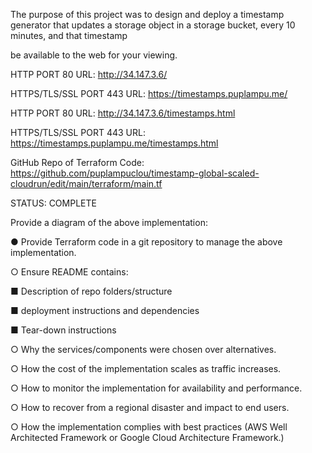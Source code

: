 The purpose of this project was to design and deploy a timestamp generator that updates a storage object in a storage bucket, every 10 minutes, and that timestamp 

be available to the web for your viewing.

HTTP PORT 80 URL:  http://34.147.3.6/

HTTPS/TLS/SSL PORT 443 URL: https://timestamps.puplampu.me/

HTTP PORT 80 URL:  http://34.147.3.6/timestamps.html

HTTPS/TLS/SSL PORT 443 URL: https://timestamps.puplampu.me/timestamps.html

GitHub Repo of Terraform Code:  https://github.com/puplampuclou/timestamp-global-scaled-cloudrun/edit/main/terraform/main.tf

STATUS:  COMPLETE

Provide a diagram of the above implementation:

● Provide Terraform code in a git repository to manage the above implementation.

○ Ensure README contains:

■ Description of repo folders/structure

■ deployment instructions and dependencies

■ Tear-down instructions

○ Why the services/components were chosen over alternatives.

○ How the cost of the implementation scales as traffic increases.

○ How to monitor the implementation for availability and performance.

○ How to recover from a regional disaster and impact to end users.

○ How the implementation complies with best practices (AWS Well Architected
Framework or Google Cloud Architecture Framework.)
